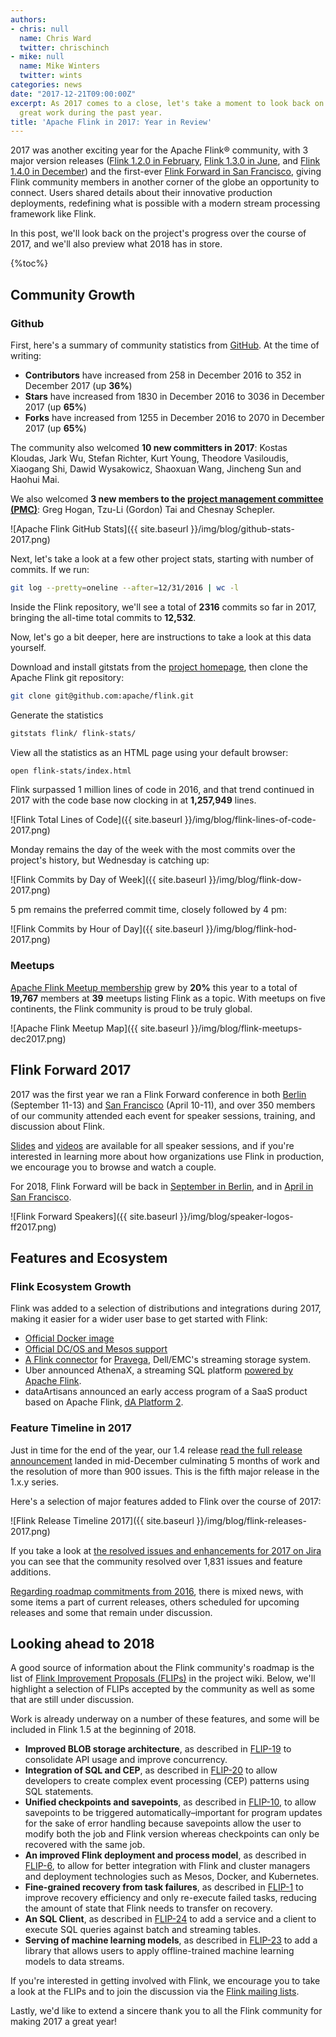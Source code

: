 ```yaml
---
authors:
- chris: null
  name: Chris Ward
  twitter: chrischinch
- mike: null
  name: Mike Winters
  twitter: wints
categories: news
date: "2017-12-21T09:00:00Z"
excerpt: As 2017 comes to a close, let's take a moment to look back on the Flink community's
  great work during the past year.
title: 'Apache Flink in 2017: Year in Review'
---
```


2017 was another exciting year for the Apache Flink® community, with 3 major version releases ([Flink 1.2.0 in February](http://flink.apache.org/news/2017/02/06/release-1.2.0.html), [Flink 1.3.0 in June](http://flink.apache.org/news/2017/06/01/release-1.3.0.html), and [Flink 1.4.0 in December](http://flink.apache.org/news/2017/12/12/release-1.4.0.html)) and the first-ever [Flink Forward in San Francisco](https://sf-2017.flink-forward.org/), giving Flink community members in another corner of the globe an opportunity to connect. Users shared details about their innovative production deployments, redefining what is possible with a modern stream processing framework like Flink.

In this post, we'll look back on the project's progress over the course of 2017, and we'll also preview what 2018 has in store.

{%toc%}

## Community Growth

### Github

First, here's a summary of community statistics from [GitHub](https://github.com/apache/flink). At the time of writing:

-   **Contributors** have increased from 258 in December 2016 to 352 in December 2017 (up **36%**)
-   **Stars** have increased from 1830 in December 2016 to 3036 in December 2017 (up **65%**)
-   **Forks** have increased from 1255 in December 2016 to 2070 in December 2017 (up **65%**)

The community also welcomed **10 new committers in 2017**: Kostas Kloudas, Jark Wu, Stefan Richter, Kurt Young, Theodore Vasiloudis, Xiaogang Shi, Dawid Wysakowicz, Shaoxuan Wang, Jincheng Sun and Haohui Mai.

We also welcomed **3 new members to the [project management committee (PMC)](http://www.apache.org/foundation/governance/pmcs.html)**: Greg Hogan, Tzu-Li (Gordon) Tai and Chesnay Schepler.

![Apache Flink GitHub Stats]({{ site.baseurl }}/img/blog/github-stats-2017.png)

Next, let's take a look at a few other project stats, starting with number of commits. If we run:

```bash
git log --pretty=oneline --after=12/31/2016 | wc -l
```

Inside the Flink repository, we'll see a total of **2316** commits so far in 2017, bringing the all-time total commits to **12,532**.

Now, let's go a bit deeper, here are instructions to take a look at this data yourself.

Download and install gitstats from the [project homepage](http://gitstats.sourceforge.net/), then clone the Apache Flink git repository:

```bash
git clone git@github.com:apache/flink.git
```

Generate the statistics

```bash
gitstats flink/ flink-stats/
```

View all the statistics as an HTML page using your default browser:

```bash
open flink-stats/index.html
```

Flink surpassed 1 million lines of code in 2016, and that trend continued in 2017 with the code base now clocking in at **1,257,949** lines.

![Flink Total Lines of Code]({{ site.baseurl }}/img/blog/flink-lines-of-code-2017.png)

Monday remains the day of the week with the most commits over the project's history, but Wednesday is catching up:

![Flink Commits by Day of Week]({{ site.baseurl }}/img/blog/flink-dow-2017.png)

5 pm remains the preferred commit time, closely followed by 4 pm:

![Flink Commits by Hour of Day]({{ site.baseurl }}/img/blog/flink-hod-2017.png)

### Meetups

[Apache Flink Meetup membership](https://www.meetup.com/topics/apache-flink/) grew by **20%** this year to a total of **19,767** members at **39** meetups listing Flink as a topic. With meetups on five continents, the Flink community is proud to be truly global.

![Apache Flink Meetup Map]({{ site.baseurl }}/img/blog/flink-meetups-dec2017.png)

## Flink Forward 2017

2017 was the first year we ran a Flink Forward conference in both [Berlin](https://berlin-2017.flink-forward.org) (September 11-13) and [San Francisco](https://sf-2017.flink-forward.org) (April 10-11), and over 350 members of our community attended each event for speaker sessions, training, and discussion about Flink.

[Slides](https://www.slideshare.net/FlinkForward/presentations) and [videos](https://www.youtube.com/channel/UCY8_lgiZLZErZPF47a2hXMA) are available for all speaker sessions, and if you're interested in learning more about how organizations use Flink in production, we encourage you to browse and watch a couple.

For 2018, Flink Forward will be back in [September in Berlin](https://flink-forward.org/), and in [April in San Francisco](https://sf-2018.flink-forward.org/).

![Flink Forward Speakers]({{ site.baseurl }}/img/blog/speaker-logos-ff2017.png)

## Features and Ecosystem

### Flink Ecosystem Growth

Flink was added to a selection of distributions and integrations during 2017, making it easier for a wider user base to get started with Flink:

-   [Official Docker image](https://hub.docker.com/r/_/flink/)
-   [Official DC/OS and Mesos support](https://ci.apache.org/projects/flink/flink-docs-release-1.3/setup/mesos.html)
-   [A Flink connector](https://data-artisans.com/blog/dellemc-launches-open-source-pravega-complete-apache-flink-connector) for [Pravega](http://pravega.io), Dell/EMC's streaming storage system.
-   Uber announced AthenaX, a streaming SQL platform [powered by Apache Flink](https://data-artisans.com/blog/uber-introduces-open-source-athenax-streaming-sql-platform-apache-flink).
-   dataArtisans announced an early access program of a SaaS product based on Apache Flink, [dA Platform 2](https://data-artisans.com/blog/da-platform-2-stateful-stream-processing-with-apache-flink-made-easier).

### Feature Timeline in 2017

Just in time for the end of the year, our 1.4 release [read the full release announcement](http://flink.apache.org/news/2017/12/12/release-1.4.0.html) landed in mid-December culminating 5 months of work and the resolution of more than 900 issues. This is the fifth major release in the 1.x.y series.

Here's a selection of major features added to Flink over the course of 2017:

![Flink Release Timeline 2017]({{ site.baseurl }}/img/blog/flink-releases-2017.png)

If you take a look at [the resolved issues and enhancements for 2017 on Jira](https://issues.apache.org/jira/browse/FLINK-5016?jql=project%20%3D%20FLINK%20AND%20issuetype%20in%20(Bug%2C%20Improvement%2C%20%22New%20Feature%22)%20AND%20status%20in%20(Resolved%2C%20Closed)%20AND%20resolved%20%3E%3D%202017-01-01%20AND%20resolved%20%3C%3D%202017-12-31%20ORDER%20BY%20resolved%20ASC) you can see that the community resolved over 1,831 issues and feature additions.

[Regarding roadmap commitments from 2016]({{site.baseurl}}/news/2016/12/19/2016-year-in-review.html#looking-ahead-to-2017), there is mixed news, with some items a part of current releases, others scheduled for upcoming releases and some that remain under discussion.

## Looking ahead to 2018

A good source of information about the Flink community's roadmap is the list of [Flink Improvement Proposals (FLIPs)](https://cwiki.apache.org/confluence/display/FLINK/Flink+Improvement+Proposals) in the project wiki. Below, we'll highlight a selection of FLIPs accepted by the community as well as some that are still under discussion.

Work is already underway on a number of these features, and some will be included in Flink 1.5 at the beginning of 2018.

-   **Improved BLOB storage architecture**, as described in [FLIP-19](https://cwiki.apache.org/confluence/display/FLINK/FLIP-19:+Improved+BLOB+storage+architecture) to consolidate API usage and improve concurrency.
-   **Integration of SQL and CEP**, as described in [FLIP-20](https://cwiki.apache.org/confluence/display/FLINK/FLIP-20:+Integration+of+SQL+and+CEP) to allow developers to  create complex event processing (CEP) patterns using SQL statements.
-   **Unified checkpoints and savepoints**, as described in [FLIP-10](https://cwiki.apache.org/confluence/display/FLINK/FLIP-10:+Unify+Checkpoints+and+Savepoints), to allow savepoints to be triggered automatically–important for program updates for the sake of error handling because savepoints allow the user to modify both the job and Flink version whereas checkpoints can only be recovered with the same job.
-   **An improved Flink deployment and process model**, as described in [FLIP-6](https://cwiki.apache.org/confluence/pages/viewpage.action?pageId=65147077), to allow for better integration with Flink and cluster managers and deployment technologies such as Mesos, Docker, and Kubernetes.
-   **Fine-grained recovery from task failures**, as described in [FLIP-1](https://cwiki.apache.org/confluence/display/FLINK/FLIP-1+:+Fine+Grained+Recovery+from+Task+Failures) to improve recovery efficiency and only re-execute failed tasks, reducing the amount of state that Flink needs to transfer on recovery.
- **An SQL Client**, as described in [FLIP-24](https://cwiki.apache.org/confluence/display/FLINK/FLIP-24+-+SQL+Client) to add a service and a client to execute SQL queries against batch and streaming tables.
- **Serving of machine learning models**, as described in [FLIP-23](https://cwiki.apache.org/confluence/display/FLINK/FLIP-23+-+Model+Serving) to add a library that allows users to apply offline-trained machine learning models to data streams.

If you're interested in getting involved with Flink, we encourage you to take a look at the FLIPs and to join the discussion via the [Flink mailing lists](http://flink.apache.org/community.html#mailing-lists).

Lastly, we'd like to extend a sincere thank you to all the Flink community for making 2017 a great year!
